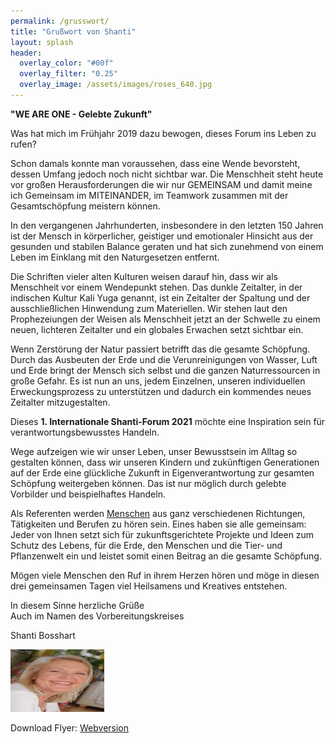 ```yaml
---
permalink: /grusswort/
title: "Grußwort von Shanti"
layout: splash
header:
  overlay_color: "#00f"
  overlay_filter: "0.25"
  overlay_image: /assets/images/roses_640.jpg
---
```


**"WE ARE ONE - Gelebte Zukunft"**

Was hat mich im Frühjahr 2019 dazu bewogen, dieses Forum ins Leben zu rufen?

Schon damals konnte man voraussehen, dass eine Wende bevorsteht, dessen Umfang jedoch noch nicht sichtbar war. Die Menschheit steht heute vor großen Herausforderungen die wir nur GEMEINSAM und damit meine ich Gemeinsam im MITEINANDER, im Teamwork zusammen mit der Gesamtschöpfung meistern können.

In den vergangenen Jahrhunderten, insbesondere in den letzten 150 Jahren ist der Mensch in körperlicher, geistiger und emotionaler Hinsicht aus der gesunden und stabilen Balance geraten und hat sich zunehmend von einem Leben im Einklang mit den Naturgesetzen entfernt.

Die Schriften vieler alten Kulturen weisen darauf hin, dass wir als Menschheit vor einem Wendepunkt stehen. Das dunkle Zeitalter, in der indischen Kultur Kali Yuga genannt, ist ein Zeitalter der Spaltung und der ausschließlichen Hinwendung zum Materiellen. Wir stehen laut den Prophezeiungen der Weisen als Menschheit jetzt an der Schwelle zu einem neuen, lichteren Zeitalter und ein globales Erwachen setzt sichtbar ein.

Wenn Zerstörung der Natur passiert betrifft das die gesamte Schöpfung. Durch das Ausbeuten der Erde und die Verunreinigungen von Wasser, Luft und Erde bringt der Mensch sich selbst und die ganzen Naturressourcen in große Gefahr. Es ist nun an uns, jedem Einzelnen, unseren individuellen Erweckungsprozess zu unterstützen und dadurch ein kommendes neues Zeitalter mitzugestalten.

Dieses **1. Internationale Shanti-Forum 2021** möchte eine Inspiration sein für verantwortungsbewusstes Handeln.

Wege aufzeigen wie wir unser Leben, unser Bewusstsein im Alltag so gestalten können, dass wir unseren Kindern und zukünftigen Generationen auf der Erde eine glückliche Zukunft in Eigenverantwortung zur gesamten Schöpfung weitergeben können. Das ist nur möglich durch gelebte Vorbilder und beispielhaftes Handeln.

Als Referenten werden [Menschen](referenten) aus ganz verschiedenen Richtungen, Tätigkeiten und Berufen zu hören sein.
Eines haben sie alle gemeinsam: Jeder von Ihnen setzt sich für zukunftsgerichtete Projekte und Ideen zum Schutz des Lebens, für die Erde, den Menschen und die Tier- und Pflanzenwelt ein und leistet somit einen Beitrag an die gesamte Schöpfung.

Mögen viele Menschen den Ruf in ihrem Herzen hören und möge in diesen drei gemeinsamen Tagen viel Heilsamens und Kreatives entstehen.

In diesem Sinne herzliche Grüße
<br>Auch im Namen des Vorbereitungskreises

Shanti Bosshart

<img src="/assets/referenten/shanti2.jpg" alt="Kitten"
	title="A cute kitten" width="150" height="100" />

Download Flyer: [Webversion](/assets/shanti_flyer_2021_web.pdf)
